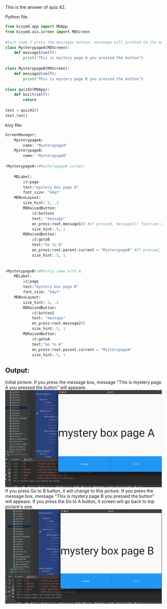 This is the answer of quiz 42.

Python file.
```.py
from kivymd.app import MDApp
from kivymd.uix.screen import MDScreen

#Each time I press the messagen button, messeage will printed to the main page.
class MysterypageA(MDScreen):
    def message1(self):
        print("This is mystery page A you pressed the button")

class MysterypageB(MDScreen):
    def message2(self):
        print("This is mystery page B you pressed the button")

class quiz42(MDApp):
    def built(self):
        return

test = quiz42()
test.run()
```


kivy file:
```.py
ScreenManager:
    MysterypageA:
        name: "MysterypageA"
    MysterypageB:
        name: "MysterypageB"

<MysterypageA>:#MysterypageA screen. 

    MDLabel:
        id:page
        text:"mystery box page A"
        font_size: "64pt"
    MDBoxLayout:
        size_hint: 1, .2
        MDRaisedButton:
            id:button1
            text: "message"
            on_press:root.message1() #if pressed, message1() function will run.
            size_hint:.5, 1
        MDRaisedButton:
            id:gotoB
            text:"Go to B"
            on_press:root.parent.current = "MysterypageB" #If pressed, page will change to B.
            size_hint:.5, 1


<MysterypageB>:#Mostly same with A.
    MDLabel:
        id:page
        text:"mystery box page B"
        font_size: "64pt"
    MDBoxLayout:
        size_hint: 1, .2
        MDRaisedButton:
            id:button2
            text: "message"
            on_press:root.message2()
            size_hint:.5, 1
        MDRaisedButton:
            id:gotoA
            text:"Go to A"
            on_press:root.parent.current = "MysterypageA"
            size_hint:.5, 1
```
## Output:
Initial picture. If you press the message box, message "This is mystery page A you pressed the button" will appeare.
![](https://github.com/yutaro741/unit3/blob/main/pictures/Screen%20Shot%202023-03-26%20at%2015.06.22.png)
If you press Go to B button, it will change to this picture. If you press the message box, message "This is mystery page B you pressed the button" will appeare.
If you press the Go to A button, it screen will go back to top picture's one.
![](https://github.com/yutaro741/unit3/blob/main/pictures/Screen%20Shot%202023-03-26%20at%2015.06.39.png)
